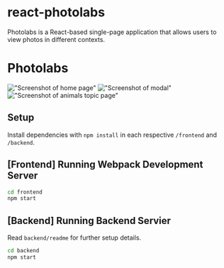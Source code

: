 # react-photolabs
Photolabs is a React-based single-page application that allows users to view photos in different contexts.
# Photolabs

!["Screenshot of home page"]()
!["Screenshot of modal"](h)
!["Screenshot of animals topic page"]()


## Setup

Install dependencies with `npm install` in each respective `/frontend` and `/backend`.

## [Frontend] Running Webpack Development Server

```sh
cd frontend
npm start
```

## [Backend] Running Backend Servier

Read `backend/readme` for further setup details.

```sh
cd backend
npm start
```

